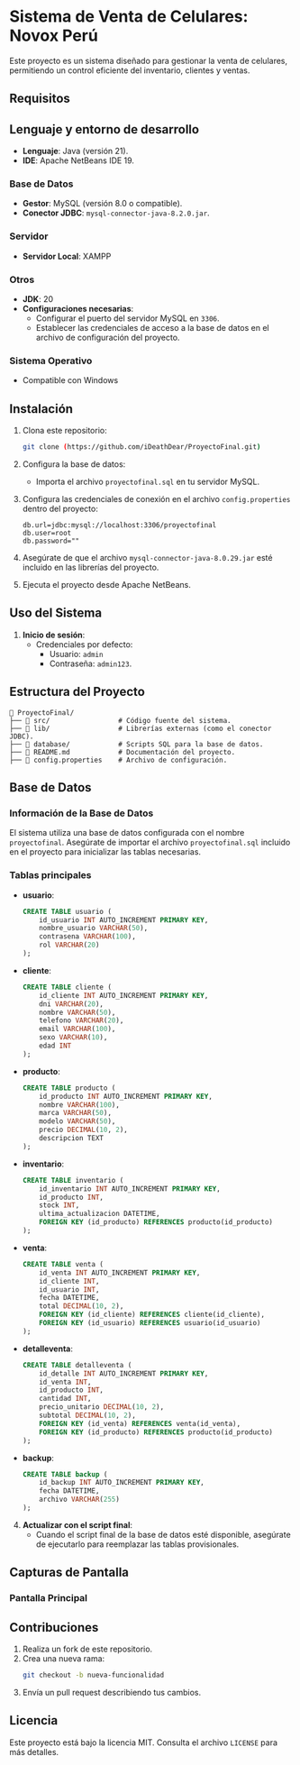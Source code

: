 # Sistema de Venta de Celulares: Novox Perú
Este proyecto es un sistema diseñado para gestionar la venta de celulares, permitiendo un control eficiente del inventario, clientes y ventas.

## Requisitos
## Lenguaje y entorno de desarrollo
- **Lenguaje**: Java (versión 21).
- **IDE**: Apache NetBeans IDE 19.

### Base de Datos
- **Gestor**: MySQL (versión 8.0 o compatible).
- **Conector JDBC**: `mysql-connector-java-8.2.0.jar`.

### Servidor
- **Servidor Local**: XAMPP 

### Otros
- **JDK**: 20
- **Configuraciones necesarias**:
  - Configurar el puerto del servidor MySQL en `3306`.
  - Establecer las credenciales de acceso a la base de datos en el archivo de configuración del proyecto.

### Sistema Operativo
- Compatible con Windows

## Instalación
1. Clona este repositorio:
   ```bash
   git clone (https://github.com/iDeathDear/ProyectoFinal.git)
   ```
2. Configura la base de datos:
   - Importa el archivo `proyectofinal.sql` en tu servidor MySQL.

3. Configura las credenciales de conexión en el archivo `config.properties` dentro del proyecto:
   ```properties
   db.url=jdbc:mysql://localhost:3306/proyectofinal
   db.user=root
   db.password=""
   ```
4. Asegúrate de que el archivo `mysql-connector-java-8.0.29.jar` esté incluido en las librerías del proyecto.
5. Ejecuta el proyecto desde Apache NetBeans.

## Uso del Sistema
1. **Inicio de sesión**:
   - Credenciales por defecto:
     - Usuario: `admin`
     - Contraseña: `admin123`.


## Estructura del Proyecto
```
📂 ProyectoFinal/
├── 📁 src/                 # Código fuente del sistema.
├── 📁 lib/                 # Librerías externas (como el conector JDBC).
├── 📁 database/            # Scripts SQL para la base de datos.
├── 📄 README.md            # Documentación del proyecto.
├── 📄 config.properties    # Archivo de configuración.
```

## Base de Datos

### Información de la Base de Datos
El sistema utiliza una base de datos configurada con el nombre `proyectofinal`. Asegúrate de importar el archivo `proyectofinal.sql` incluido en el proyecto para inicializar las tablas necesarias.

### Tablas principales
- **usuario**:
  ```sql
  CREATE TABLE usuario (
      id_usuario INT AUTO_INCREMENT PRIMARY KEY,
      nombre_usuario VARCHAR(50),
      contrasena VARCHAR(100),
      rol VARCHAR(20)
  );
  ```

- **cliente**:
  ```sql
  CREATE TABLE cliente (
      id_cliente INT AUTO_INCREMENT PRIMARY KEY,
      dni VARCHAR(20),
      nombre VARCHAR(50),
      telefono VARCHAR(20),
      email VARCHAR(100),
      sexo VARCHAR(10),
      edad INT
  );
  ```

- **producto**:
  ```sql
  CREATE TABLE producto (
      id_producto INT AUTO_INCREMENT PRIMARY KEY,
      nombre VARCHAR(100),
      marca VARCHAR(50),
      modelo VARCHAR(50),
      precio DECIMAL(10, 2),
      descripcion TEXT
  );
  ```

- **inventario**:
  ```sql
  CREATE TABLE inventario (
      id_inventario INT AUTO_INCREMENT PRIMARY KEY,
      id_producto INT,
      stock INT,
      ultima_actualizacion DATETIME,
      FOREIGN KEY (id_producto) REFERENCES producto(id_producto)
  );
  ```

- **venta**:
  ```sql
  CREATE TABLE venta (
      id_venta INT AUTO_INCREMENT PRIMARY KEY,
      id_cliente INT,
      id_usuario INT,
      fecha DATETIME,
      total DECIMAL(10, 2),
      FOREIGN KEY (id_cliente) REFERENCES cliente(id_cliente),
      FOREIGN KEY (id_usuario) REFERENCES usuario(id_usuario)
  );
  ```

- **detalleventa**:
  ```sql
  CREATE TABLE detalleventa (
      id_detalle INT AUTO_INCREMENT PRIMARY KEY,
      id_venta INT,
      id_producto INT,
      cantidad INT,
      precio_unitario DECIMAL(10, 2),
      subtotal DECIMAL(10, 2),
      FOREIGN KEY (id_venta) REFERENCES venta(id_venta),
      FOREIGN KEY (id_producto) REFERENCES producto(id_producto)
  );
  ```

- **backup**:
  ```sql
  CREATE TABLE backup (
      id_backup INT AUTO_INCREMENT PRIMARY KEY,
      fecha DATETIME,
      archivo VARCHAR(255)
  );
  ```

4. **Actualizar con el script final**:
   - Cuando el script final de la base de datos esté disponible, asegúrate de ejecutarlo para reemplazar las tablas provisionales.

## Capturas de Pantalla


### Pantalla Principal


## Contribuciones
1. Realiza un fork de este repositorio.
2. Crea una nueva rama:
   ```bash
   git checkout -b nueva-funcionalidad
   ```
3. Envía un pull request describiendo tus cambios.

## Licencia
Este proyecto está bajo la licencia MIT. Consulta el archivo `LICENSE` para más detalles.
